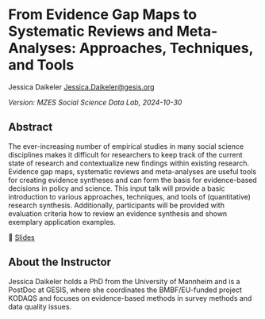 # From Evidence Gap Maps to Systematic Reviews and Meta-Analyses: Approaches, Techniques, and Tools

Jessica Daikeler
<Jessica.Daikeler@gesis.org>

*Version: MZES Social Science Data Lab, 2024-10-30*

## Abstract

The ever-increasing number of empirical studies in many social science disciplines makes it difficult for researchers to keep track of the current state of research and contextualize new findings within existing research. Evidence gap maps, systematic reviews and meta-analyses are useful tools for creating evidence syntheses and can form the basis for evidence-based decisions in policy and science. This input talk will provide a basic introduction to various approaches, techniques, and tools of (quantitative) research synthesis. Additionally, participants will be provided with evaluation criteria how to review an evidence synthesis and shown exemplary application examples.

📝 [Slides](https://github.com/SocialScienceDataLab/evidence-gaps-meta-analysis/blob/main/Daikeler_FromEvidenceGapMapstoSystematicReviewsandMeta-Analyses.pdf)

## About the Instructor

Jessica Daikeler holds a PhD from the University of Mannheim and is a PostDoc at GESIS, where she coordinates the BMBF/EU-funded project KODAQS and focuses on evidence-based methods in survey methods and data quality issues.
